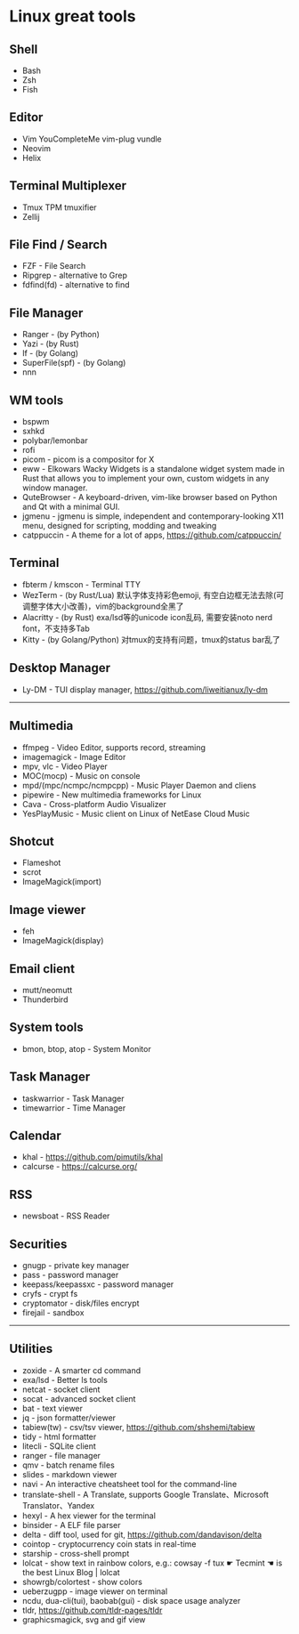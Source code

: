 # Linux great tools

## Shell
- Bash
- Zsh
- Fish

## Editor
- Vim
 YouCompleteMe
 vim-plug
 vundle
- Neovim
- Helix

## Terminal Multiplexer
- Tmux
 TPM
 tmuxifier
- Zellij

## File Find / Search
- FZF - File Search
- Ripgrep - alternative to Grep
- fdfind(fd) - alternative to find

## File Manager
- Ranger - (by Python)
- Yazi   - (by Rust)
- lf     - (by Golang)
- SuperFile(spf) - (by Golang)
- nnn

## WM tools
- bspwm
- sxhkd
- polybar/lemonbar
- rofi
- picom        - picom is a compositor for X
- eww          - Elkowars Wacky Widgets is a standalone widget system made in Rust that allows you to implement your own, custom widgets in any window manager.
- QuteBrowser  - A keyboard-driven, vim-like browser based on Python and Qt with a minimal GUI.
- jgmenu       - jgmenu is simple, independent and contemporary-looking X11 menu, designed for scripting, modding and tweaking
- catppuccin   - A theme for a lot of apps, https://github.com/catppuccin/

## Terminal
- fbterm / kmscon - Terminal TTY
- WezTerm   - (by Rust/Lua) 默认字体支持彩色emoji, 有空白边框无法去除(可调整字体大小改善)，vim的background全黑了
- Alacritty - (by Rust) exa/lsd等的unicode icon乱码, 需要安装noto nerd font，不支持多Tab
- Kitty     - (by Golang/Python) 对tmux的支持有问题，tmux的status bar乱了

## Desktop Manager
- Ly-DM     - TUI display manager, https://github.com/liweitianux/ly-dm

---

## Multimedia
- ffmpeg - Video Editor, supports record, streaming
- imagemagick - Image Editor
- mpv, vlc - Video Player
- MOC(mocp) - Music on console
- mpd/(mpc/ncmpc/ncmpcpp) - Music Player Daemon and cliens
- pipewire - New multimedia frameworks for Linux
- Cava - Cross-platform Audio Visualizer
- YesPlayMusic - Music client on Linux of NetEase Cloud Music

## Shotcut
- Flameshot
- scrot
- ImageMagick(import)

## Image viewer
- feh
- ImageMagick(display)

## Email client
- mutt/neomutt
- Thunderbird

## System tools
- bmon, btop, atop - System Monitor

## Task Manager
- taskwarrior - Task Manager
- timewarrior - Time Manager

## Calendar
- khal - https://github.com/pimutils/khal
- calcurse - https://calcurse.org/

## RSS
- newsboat - RSS Reader

## Securities
- gnugp - private key manager
- pass - password manager
- keepass/keepassxc  - password manager
- cryfs - crypt fs
- cryptomator - disk/files encrypt
- firejail - sandbox

---

## Utilities
- zoxide - A smarter cd command
- exa/lsd - Better ls tools
- netcat - socket client
- socat - advanced socket client
- bat - text viewer
- jq - json formatter/viewer
- tabiew(tw) - csv/tsv viewer, https://github.com/shshemi/tabiew
- tidy - html formatter
- litecli - SQLite client
- ranger - file manager
- qmv - batch rename files
- slides - markdown viewer
- navi - An interactive cheatsheet tool for the command-line
- translate-shell - A Translate, supports Google Translate、Microsoft Translator、Yandex
- hexyl - A hex viewer for the terminal
- binsider - A ELF file parser
- delta - diff tool, used for git, https://github.com/dandavison/delta
- cointop - cryptocurrency coin stats in real-time
- starship - cross-shell prompt
- lolcat - show text in rainbow colors, e.g.: cowsay -f tux ☛ Tecmint ☚ is the best Linux Blog | lolcat
- showrgb/colortest - show colors
- ueberzugpp - image viewer on terminal
- ncdu, dua-cli(tui), baobab(gui) - disk space usage analyzer
- tldr, https://github.com/tldr-pages/tldr
- graphicsmagick, svg and gif view

